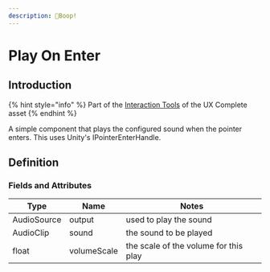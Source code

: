 ```yaml
---
description: 🚪Boop!
---
```


# Play On Enter

## Introduction

{% hint style="info" %}
Part of the [Interaction Tools](../features/interaction-tools.md) of the UX Complete asset
{% endhint %}

A simple component that plays the configured sound when the pointer enters. This uses Unity's IPointerEnterHandle.

## Definition

### Fields and Attributes

| Type        | Name        | Notes                                 |
| ----------- | ----------- | ------------------------------------- |
| AudioSource | output      | used to play the sound                |
| AudioClip   | sound       | the sound to be played                |
| float       | volumeScale | the scale of the volume for this play |


